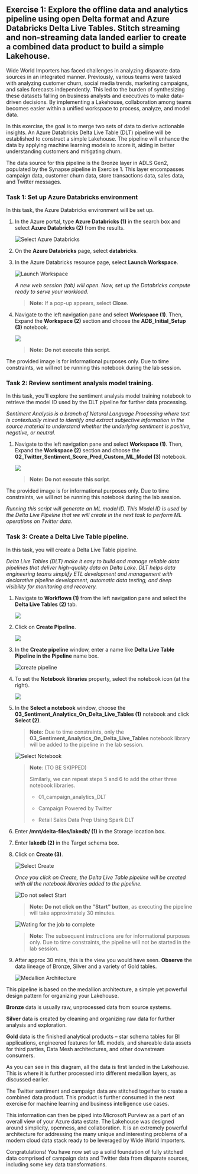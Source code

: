 ## Exercise 1: Explore the offline data and analytics pipeline using open Delta format and Azure Databricks Delta Live Tables. Stitch streaming and non-streaming data landed earlier to create a combined data product to build a simple Lakehouse. <a name="delta-live-table-pipeline"></a>

Wide World Importers has faced challenges in analyzing disparate data sources in an integrated manner. Previously, various teams were tasked with analyzing customer churn, social media trends, marketing campaigns, and sales forecasts independently. This led to the burden of synthesizing these datasets falling on business analysts and executives to make data-driven decisions. By implementing a Lakehouse, collaboration among teams becomes easier within a unified workspace to process, analyze, and model data.

In this exercise, the goal is to merge two sets of data to derive actionable insights. An Azure Databricks Delta Live Table (DLT) pipeline will be established to construct a simple Lakehouse. The pipeline will enhance the data by applying machine learning models to score it, aiding in better understanding customers and mitigating churn.

The data source for this pipeline is the Bronze layer in ADLS Gen2, populated by the Synapse pipeline in Exercise 1. This layer encompasses campaign data, customer churn data, store transactions data, sales data, and Twitter messages.

### Task 1: Set up Azure Databricks environment <a name="adb-env"></a>

In this task, the Azure Databricks environment will be set up.

1. In the Azure portal, type **Azure Databricks (1)** in the search box and select **Azure Databricks (2)** from the results.

    ![Select Azure Databricks](https://github.com/CloudLabsAI-Azure/Ignite-lab/blob/main/media/image2102.png?raw=true)

1. On the **Azure Databricks** page, select **databricks<inject key="DeploymentId"></inject>**.

1. In the Azure Databricks resource page, select **Launch Workspace**.

    ![Launch Workspace](https://github.com/CloudLabsAI-Azure/Ignite-lab/blob/main/media/image2104.png?raw=true)

    *A new web session (tab) will open. Now, set up the Databricks compute ready to serve your workload.*

    >**Note:** If a pop-up appears, select **Close**.

5. Navigate to the left navigation pane and select **Workspace (1)**. Then, Expand the **Workspace (2)** section and choose the **ADB_Initial_Setup (3)** notebook.

    ![](../media/04-04-2024(13).png)

    > **Note: Do not execute this script**. 
    
The provided image is for informational purposes only. Due to time constraints, we will not be running this notebook during the lab session.

### Task 2: Review sentiment analysis model training. <a name="sentiment-model"></a>

In this task, you'll explore the sentiment analysis model training notebook to retrieve the model ID used by the DLT pipeline for further data processing.

*Sentiment Analysis is a branch of Natural Language Processing where text is contextually mined to identify and extract subjective information in the source material to understand whether the underlying sentiment is positive, negative, or neutral.*

1. Navigate to the left navigation pane and select **Workspace (1)**. Then, Expand the **Workspace (2)** section and choose the **02_Twitter_Sentiment_Score_Pred_Custom_ML_Model (3)** notebook.

    ![](../media/04-04-2024(14).png)

    > **Note: Do not execute this script**. 
    
 The provided image is for informational purposes only. Due to time constraints, we will not be running this notebook during the lab session.

*Running this script will generate an ML model ID. This Model ID is used by the Delta Live Pipeline that we will create in the next task to perform ML operations on Twitter data.* 

### Task 3: Create a Delta Live Table pipeline. <a name="dlt-pipeline"></a>

In this task, you will create a Delta Live Table pipeline.

*Delta Live Tables (DLT) make it easy to build and manage reliable data pipelines that deliver high-quality data on Delta Lake. DLT helps data engineering teams simplify ETL development and management with declarative pipeline development, automatic data testing, and deep visibility for monitoring and recovery.*

1. Navigate to **Workflows (1)** from the left navigation pane and select the **Delta Live Tables (2)** tab.

    ![](../media/04-04-2024(15).png)

1. Click on **Create Pipeline**.

    ![](../media/04-04-2024(16).png)

1. In the **Create pipeline** window, enter a name like **Delta Live Table Pipeline in the Pipeline** name box.

    ![create pipeline](https://github.com/CloudLabsAI-Azure/Ignite-lab/blob/main/media/deltalivepipelines.png?raw=true)

5. To set the **Notebook libraries** property, select the notebook icon (at the right).

    ![](../media/04-04-2024(17).png)

6. In the **Select a notebook** window, choose the **03_Sentiment_Analytics_On_Delta_Live_Tables (1)** notebook and click **Select (2)**.

    >**Note:** Due to time constraints, only the **03_Sentiment_Analytics_On_Delta_Live_Tables** notebook library will be added to the pipeline in the lab session.

    ![Select Notebook](https://github.com/CloudLabsAI-Azure/Ignite-lab/blob/main/media/imageSelectNotebook.png?raw=true)
 
    >**Note**: (TO BE SKIPPED)
    >
    >Similarly, we can repeat steps 5 and 6 to add the other three notebook libraries. 
    >
    >* 01_campaign_analytics_DLT
    >  
    >* Campaign Powered by Twitter
    >
    >* Retail Sales Data Prep Using Spark DLT

1. Enter **/mnt/delta-files/lakedb/ (1)** in the Storage location box.

8. Enter **lakedb (2)** in the Target schema box.

9. Click on **Create (3)**.

    ![Select Create](https://github.com/CloudLabsAI-Azure/Ignite-lab/blob/main/media/storageupdatedlocation.png?raw=true)

    *Once you click on Create, the Delta Live Table pipeline will be created with all the notebook libraries added to the pipeline.*

    ![Do not select Start](https://github.com/CloudLabsAI-Azure/Ignite-lab/blob/main/media/img239.png?raw=true)

    > **Note: Do not click on the "Start" button**, as executing the pipeline will take approximately 30 minutes.

    ![Wating for the job to complete](https://github.com/CloudLabsAI-Azure/Ignite-lab/blob/main/media/image2317.png?raw=true)

    > **Note:** The subsequent instructions are for informational purposes only. Due to time constraints, the pipeline will not be started in the lab session.

10. After approx 30 mins, this is the view you would have seen. **Observe** the data lineage of Bronze, Silver and a variety of Gold tables.

    ![Medallion Architecture](https://github.com/CloudLabsAI-Azure/Ignite-lab/blob/main/media/image2318.png?raw=true)

This pipeline is based on the medallion architecture, a simple yet powerful design pattern for organizing your Lakehouse.

**Bronze** data is usually raw, unprocessed data from source systems.

**Silver** data is created by cleaning and organizing raw data for further analysis and exploration.

**Gold** data is the finished analytical products – star schema tables for BI applications, engineered features for ML models, and shareable data assets for third parties, Data Mesh architectures, and other downstream consumers.

As you can see in this diagram, all the data is first landed in the Lakehouse. This is where it is further processed into different medallion layers, as discussed earlier.

The Twitter sentiment and campaign data are stitched together to create a combined data product. This product is further consumed in the next exercise for machine learning and business intelligence use cases.

This information can then be piped into Microsoft Purview as a part of an overall view of your Azure data estate. The Lakehouse was designed around simplicity, openness, and collaboration. It is an extremely powerful architecture for addressing the many unique and interesting problems of a modern cloud data stack ready to be leveraged by Wide World Importers.

Congratulations! You have now set up a solid foundation of fully stitched data comprised of campaign data and Twitter data from disparate sources, including some key data transformations.
